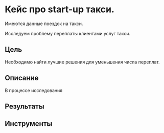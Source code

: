 # Кейс про start-up такси.

Имеются данные поездок на такси.

Исследуем проблему переплаты клиентами услуг такси.

## Цель

Необходимо найти лучшие решения для уменьшения числа переплат.

## Описание

В процессе исследования

## Результаты

## Инструменты
